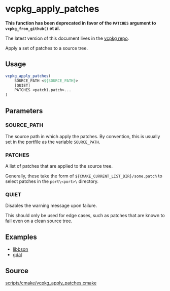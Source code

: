 # vcpkg_apply_patches

**This function has been deprecated in favor of the `PATCHES` argument to `vcpkg_from_github()` et al.**

The latest version of this document lives in the [vcpkg repo](https://github.com/Microsoft/vcpkg/blob/master/maintainers/vcpkg_apply_patches.md).

Apply a set of patches to a source tree.

## Usage
```cmake
vcpkg_apply_patches(
    SOURCE_PATH <${SOURCE_PATH}>
    [QUIET]
    PATCHES <patch1.patch>...
)
```

## Parameters
### SOURCE_PATH
The source path in which apply the patches. By convention, this is usually set in the portfile as the variable `SOURCE_PATH`.

### PATCHES
A list of patches that are applied to the source tree.

Generally, these take the form of `${CMAKE_CURRENT_LIST_DIR}/some.patch` to select patches in the `port\<port>\` directory.

### QUIET
Disables the warning message upon failure.

This should only be used for edge cases, such as patches that are known to fail even on a clean source tree.

## Examples

* [libbson](https://github.com/Microsoft/vcpkg/blob/master/ports/libbson/portfile.cmake)
* [gdal](https://github.com/Microsoft/vcpkg/blob/master/ports/gdal/portfile.cmake)

## Source
[scripts/cmake/vcpkg\_apply\_patches.cmake](https://github.com/Microsoft/vcpkg/blob/master/scripts/cmake/vcpkg_apply_patches.cmake)
